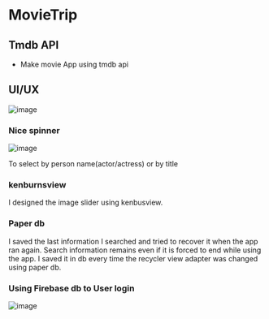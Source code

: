 # MovieTrip

## Tmdb API
* Make movie App using tmdb api

## UI/UX

![image](https://user-images.githubusercontent.com/53031059/113977533-aca8a700-987d-11eb-8bb1-1b5ab4df1ef8.png)

### Nice spinner

![image](https://user-images.githubusercontent.com/53031059/113977745-fee9c800-987d-11eb-8e8e-43de7a400144.png)

To select by person name(actor/actress) or by title

### kenburnsview
I designed the image slider using kenbusview.

### Paper db
I saved the last information I searched and tried to recover it when the app ran again.
Search information remains even if it is forced to end while using the app.
I saved it in db every time the recycler view adapter was changed using paper db.

### Using Firebase db to User login
![image](https://user-images.githubusercontent.com/53031059/113977665-e1b4f980-987d-11eb-8761-2e77365914ad.png)
